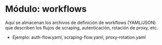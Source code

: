 # Módulo: workflows

Aquí se almacenan los archivos de definición de workflows (YAML/JSON) que describen los flujos de scraping, autenticación, rotación de proxy, etc.
 
- Ejemplo: auth-flow.yaml, scraping-flow.yaml, proxy-rotation.yaml 